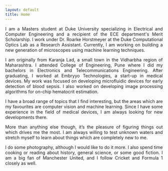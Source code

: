 ```yaml
---
layout: default
title: Home
---
```

<div style="text-align: justify">
<p>I am a Masters student at Duke University specializing in Electrical and Computer Engineering and a recipient of the ECE department's Merit Scholarship. I work under Dr. Roarke Horstmeyer at the Duke Computational Optics Lab as a Research Assistant. Currently, I am working on building a new generation of microscopes using machine learning techniques.<p>

<p>I am originally from Karanja Lad, a small town in the Vidharbha region of Maharashtra. I attended College of Engineering, Pune where I did my bachelors in Electronics and Telecommunications Engineering. After graduating, I worked at Embryyo Technologies, a start-up in medical devices. My work was focused on developing microfluidic devices for early detection of blood sepsis. I also worked on developing image processing algorithms for on-chip hematocrit estimation.<p>

<p>I have a broad range of topics that I find interesting, but the areas which are my favourites are computer vision and machine learning. Since I have some experience in the field of medical devices, I am always looking for new developments there.<p>

<p>More than anything else though, it’s the pleasure of figuring things out which drives me the most. I am always willing to test unknown waters and stretch myself to learn about things which are completely new to me.<p>

<p>I do some photography, although I would like to do it more. I also spend time cooking or reading about history, general science, or some good fiction. I am a big fan of Manchester United, and I follow Cricket and Formula 1 closely as well.<p>
<div>
